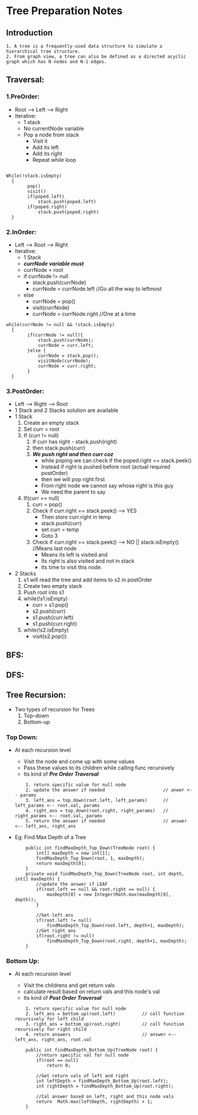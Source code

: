 # Tree Preparation Notes
## Introduction
	1. A tree is a frequently-used data structure to simulate a hierarchical tree structure.
	2. From graph view, a tree can also be defined as a directed acyclic graph which has N nodes and N-1 edges.
	
## Traversal:
###	1.PreOrder:
- Root --> Left --> Right
- Iterative: 
	- 1 stack
	- No currentNode variable
	- Pop a node from stack
		- Visit it
		- Add its left
		- Add its right
		- Repeat while loop
			
```

While(!stack.isEmpty)
  {
		pop()
		visit()
		if(poped.left)
			stack.push(poped.left)	
		if(poped.right)
			stack.push(poped.right)	
  }							  
```

###	2.InOrder:
- Left --> Root --> Right
- Iterative:
	- 1 Stack
	- **_currNode variable must_**
	- currNode = root
	- if currNode != null
		- stack.push(currNode)
		- currNode = currNode.left //Go all the way to leftmost
	- else
		- currNode = pop()
		- visit(currNode)
		- currNode = currNode.right //One at a time
				
```			
while(currNode != null && !stack.isEmpty)
  {
		if(currNode != null){
			stack.push(currNode);
			currNode = curr.left;
		}else {
			currNode = stack.pop();
			visitNode(currNode);
			currNode = curr.right;
		}
  }
```

###	3.PostOrder:
- Left --> Right --> Root
- 1 Stack and 2 Stacks solution are available
- 1 Stack
	1. Create an empty stack
	2. Set curr = root
	3. If (curr != null)
		1. If curr has right - stack.push(right)
		2. then stack.push(curr)
		3. **_We push right and then curr coz_** 
			- while poping we can check if the poped.right == stack.peek()
			- Instead if right is pushed before root (actual required postOrder) 
			- then we will pop right first
			- From right node we cannot say whose right is this guy
			- We need the parent to say 
	4. If(curr == null)
		1. curr = pop()
		2. Check if curr.right == stack.peek() --> YES
			- Then store curr.right in temp
			- stack.push(curr)
			- set curr = temp
			- Goto 3
		3. Check if curr.right == stack.peek() --> NO  || stack.isEmpty() //Means last node
			- Means its left is visited and 
			- Its right is also visited and not in stack
			- Its time to visit this node.
- 2 Stacks
	1. s1 will read the tree and add items to s2 in postOrder 
	2. Create two empty stack
	3. Push root into s1
	4. while(!s1.isEmpty)
		- curr = s1.pop()
		- s2.push(curr)
		- s1.push(curr.left)
		- s1.push(curr.right)
	5. while(!s2.isEmpty)
		- visit(s2.pop())

## BFS:
## DFS:

## Tree Recursion:
- Two types of recursion for Trees
	1. Top-down 
	2. Bottom-up
### Top Down:
- At each recursion level 
	- Visit the node and come up with some values
	- Pass these values to its children while calling func recursively
	- Its kind of **_Pre Order Traversal_**
	
	```
		1. return specific value for null node
		2. update the answer if needed                      // anwer <-- params
		3. left_ans = top_down(root.left, left_params)      // left_params <-- root.val, params
		4. right_ans = top_down(root.right, right_params)   // right_params <-- root.val, params 
		5. return the answer if needed                      // answer <-- left_ans, right_ans
	```
	
- Eg: Find Max Depth of a Tree
	```
		public int findMaxDepth_Top_Down(TreeNode root) {
			int[] maxDepth = new int[1];
			findMaxDepth_Top_Down(root, 1, maxDepth);
			return maxDepth[0];
		}
		private void findMaxDepth_Top_Down(TreeNode root, int depth, int[] maxDepth) {
			//update the answer if LEAF
			if(root.left == null && root.right == null) {
				maxDepth[0] = new Integer(Math.max(maxDepth[0], depth));
			}
	
			//Get left ans
			if(root.left != null)
				findMaxDepth_Top_Down(root.left, depth+1, maxDepth);
			//Get right ans
			if(root.right != null)
				findMaxDepth_Top_Down(root.right, depth+1, maxDepth);
		}
	```
### Bottom Up:
- At each recursion level
	- Visit the childrens and get return vals
	- calculate result based on return vals and this node's val
	- Its kind of **_Post Order Traversal_**
	```
		1. return specific value for null node
		2. left_ans = bottom_up(root.left)          // call function recursively for left child
		3. right_ans = bottom_up(root.right)        // call function recursively for right child
		4. return answers                           // answer <-- left_ans, right_ans, root.val
	```
	
	```
		public int findMaxDepth_Bottom_Up(TreeNode root) {
			//return specific val for null node
			if(root == null)
				return 0;
			
			//Get return vals of left and right
			int leftDepth = findMaxDepth_Bottom_Up(root.left);
			int rightDepth = findMaxDepth_Bottom_Up(root.right);
			
			//Cal answer based on left, right and this node vals
			return 	Math.max(leftDepth, rightDepth) + 1;
		}	
	```

					
					
							
